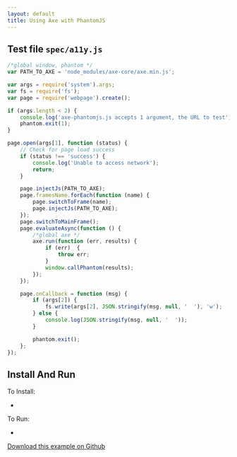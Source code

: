 ```yaml
---
layout: default
title: Using Axe with PhantomJS
---
```


Test file `spec/a11y.js`
------------------------

```javascript
/*global window, phantom */
var PATH_TO_AXE = 'node_modules/axe-core/axe.min.js';

var args = require('system').args;
var fs = require('fs');
var page = require('webpage').create();

if (args.length < 2) {
	console.log('axe-phantomjs.js accepts 1 argument, the URL to test');
	phantom.exit(1);
}

page.open(args[1], function (status) {
	// Check for page load success
	if (status !== 'success') {
		console.log('Unable to access network');
		return;
	}

	page.injectJs(PATH_TO_AXE);
	page.framesName.forEach(function (name) {
		page.switchToFrame(name);
		page.injectJs(PATH_TO_AXE);
	});
	page.switchToMainFrame();
	page.evaluateAsync(function () {
		/*global axe */
		axe.run(function (err, results) {
			if (err)  {
				throw err;
			}
			window.callPhantom(results);
		});
	});

	page.onCallback = function (msg) {
		if (args[2]) {
			fs.write(args[2], JSON.stringify(msg, null, '  '), 'w');
		} else {
			console.log(JSON.stringify(msg, null, '  '));
		}

		phantom.exit();
	};
});

```

Install And Run
-----------------------

To Install:

*

To Run:

*

[Download this example on Github]()
